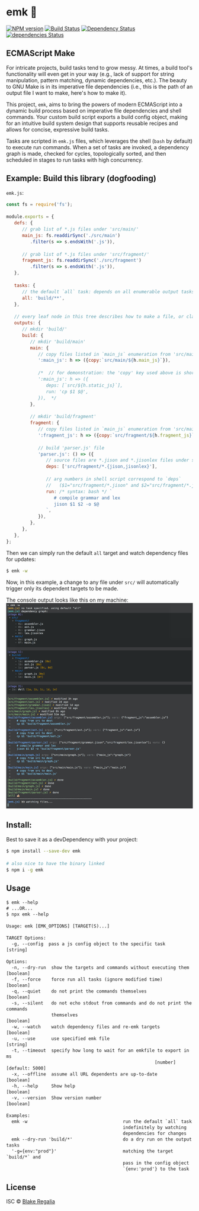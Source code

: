 # emk 🎂
[![NPM version][npmv-image]][npmv-url] [![Build Status][travis-image]][travis-url] [![Dependency Status][david-image]][david-url] [![dependencies Status][david-dev-image]][david-dev-url]

[npmv-image]: https://img.shields.io/npm/v/emk.svg
[npmv-url]: https://www.npmjs.com/package/emk
[travis-image]: https://travis-ci.org/blake-regalia/emk.js.svg?branch=master
[travis-url]: https://travis-ci.org/blake-regalia/emk.js
[david-image]: https://david-dm.org/blake-regalia/emk.js.svg
[david-url]: https://david-dm.org/blake-regalia/emk.js
[david-dev-image]: https://david-dm.org/blake-regalia/emk.js/dev-status.svg
[david-dev-url]: https://david-dm.org/blake-regalia/emk.js?type=dev

## ECMAScript Make
For intricate projects, build tasks tend to grow messy. At times, a build tool's functionality will even get in your way (e.g., lack of support for string manipulation, pattern matching, dynamic dependencies, etc.). The beauty to GNU Make is in its imperative file dependencies (i.e., this is the path of an output file I want to make, here's how to make it).

This project, `emk`, aims to bring the powers of modern ECMAScript into a dynamic build process based on imperative file dependencies and shell commands. Your custom build script exports a build config object, making for an intuitive build system design that supports reusable recipes and allows for concise, expressive build tasks.

Tasks are scripted in `emk.js` files, which leverages the shell (`bash` by default) to execute run commands. When a set of tasks are invoked, a dependency graph is made, checked for cycles, topologically sorted, and then scheduled in stages to run tasks with high concurrency.

## Example: Build this library (dogfooding)
`emk.js`:
```js
const fs = require('fs');

module.exports = {
   defs: {
      // grab list of *.js files under 'src/main/'
      main_js: fs.readdirSync('./src/main')
         .filter(s => s.endsWith('.js')),

      // grab list of *.js files under 'src/fragment/'
      fragment_js: fs.readdirSync('./src/fragment')
         .filter(s => s.endsWith('.js')),
   },

   tasks: {
      // the default `all` task: depends on all enumerable output tasks under 'build/'
      all: 'build/**',
   },

   // every leaf node in this tree describes how to make a file, or class of files
   outputs: {
      // mkdir 'build/'
      build: {
         // mkdir 'build/main'
         main: {
            // copy files listed in `main_js` enumeration from 'src/main/' to 'build/main/''
            ':main_js': h => ({copy:`src/main/${h.main_js}`}),

            /*  // for demonstration: the 'copy' key used above is shorthand for:
            ':main_js': h => ({
               deps: [`src/${h.static_js}`],
               run: 'cp $1 $@',
            }),  */
         },

         // mkdir 'build/fragment'
         fragment: {
            // copy files listed in `main_js` enumeration from 'src/main/' to 'build/main/''
            ':fragment_js': h => ({copy:`src/fragment/${h.fragment_js}`}),

            // build 'parser.js' file
            'parser.js': () => ({
               // source files are *.jison and *.jisonlex files under src/fragment/
               deps: ['src/fragment/*.{jison,jisonlex}'],

               // arg numbers in shell script correspond to `deps`
               //   ($1="src/fragment/*.jison" and $2="src/fragment/*.jisonlex")
               run: /* syntax: bash */ `
                  # compile grammar and lex
                  jison $1 $2 -o $@
               `,
            }),
         },
      },
   },
};

```

Then we can simply run the default `all` target and watch dependency files for updates:
```bash
$ emk -w
```

Now, in this example, a change to any file under `src/` will automatically trigger only its dependent targets to be made.

The console output looks like this on my machine:
![emk-output](https://github.com/blake-regalia/emk.js/raw/master/examples/emk-output.png)


## Install:
Best to save it as a devDependency with your project:
```bash
$ npm install --save-dev emk

# also nice to have the binary linked
$ npm i -g emk
```

## Usage
```
$ emk --help
# ...OR...
$ npx emk --help

Usage: emk [EMK_OPTIONS] [TARGET(S)...]

TARGET Options:
  -g, --config  pass a js config object to the specific task            [string]

Options:
  -n, --dry-run  show the targets and commands without executing them  [boolean]
  -f, --force    force run all tasks (ignore modified time)            [boolean]
  -q, --quiet    do not print the commands themselves                  [boolean]
  -s, --silent   do not echo stdout from commands and do not print the commands
                 themselves                                            [boolean]
  -w, --watch    watch dependency files and re-emk targets             [boolean]
  -u, --use      use specified emk file                                 [string]
  -t, --timeout  specify how long to wait for an emkfile to export in ms
                                                        [number] [default: 5000]
  -x, --offline  assume all URL dependents are up-to-date              [boolean]
  -h, --help     Show help                                             [boolean]
  -v, --version  Show version number                                   [boolean]

Examples:
  emk -w                                    run the default `all` task
                                            indefinitely by watching
                                            dependencies for changes
  emk --dry-run 'build/*'                   do a dry run on the output tasks
  '-g={env:"prod"}'                         matching the target `build/*` and
                                            pass in the config object
                                            `{env:'prod'} to the task

```


## License

ISC © [Blake Regalia]()

